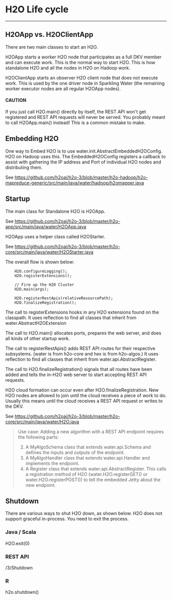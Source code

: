 # H2O Life cycle

---

## H2OApp vs. H2OClientApp

There are two main classes to start an H2O.

H2OApp starts a worker H2O node that participates as a full DKV member and can execute work.  This is the normal way to start H2O.  This is how standalone H2O and all the nodes in H2O on Hadoop work.

H2OClientApp starts an observer H2O client node that does not execute work.  This is used by the one driver node in Sparkling Water (the remaining worker executor nodes are all regular H2OApp nodes).

#### CAUTION

If you just call H2O.main() directly by itself, the REST API won't get registered and REST API requests will never be served.  You probably meant to call H2OApp.main() instead!  This is a common mistake to make.

## Embedding H2O

One way to Embed H2O is to use water.init.AbstractEmbeddedH2OConfig.  H2O on Hadoop uses this.   The EmbeddedH2OConfig registers a callback to assist with gathering the IP address and Port of individual H2O nodes and distributing them.

See <https://github.com/h2oai/h2o-3/blob/master/h2o-hadoop/h2o-mapreduce-generic/src/main/java/water/hadoop/h2omapper.java>

## Startup

The main class for Standalone H2O is H2OApp.

See <https://github.com/h2oai/h2o-3/blob/master/h2o-app/src/main/java/water/H2OApp.java>

H2OApp uses a helper class called H2OStarter.

See <https://github.com/h2oai/h2o-3/blob/master/h2o-core/src/main/java/water/H2OStarter.java>


The overall flow is shown below:

```
    H2O.configureLogging();
    H2O.registerExtensions();

    // Fire up the H2O Cluster
    H2O.main(args);

    H2O.registerRestApis(relativeResourcePath);
    H2O.finalizeRegistration();
```
The call to registerExtensions hooks in any H2O extensions found on the classpath.  It uses reflection to find all classes that inherit from water.AbstractH2OExtension


The call to H2O.main() allocates ports, prepares the web server, and does all kinds of other startup work.

The call to registerRestApis() adds REST API routes for their respective subsystems.  (water is from h2o-core and hex is from h2o-algos.)  It uses reflection to find all classes that inherit from water.api.AbstractRegister.

The call to H2O.finalizeRegistration() signals that all routes have been added and tells the in-H2O web server to start accepting REST API requests.

H2O cloud formation can occur even after H2O.finalizeRegistration.  New H2O nodes are allowed to join until the cloud receives a piece of work to do.  Usually this means until the cloud receives a REST API request or writes to the DKV.

See <https://github.com/h2oai/h2o-3/blob/master/h2o-core/src/main/java/water/H2O.java>

> Use case:  Adding a new algorithm with a REST API endpoint requires the following parts:
>
> 2.  A MyAlgoSchema class that extends water.api.Schema and defines the inputs and outputs of the endpoint.
> 3.  A MyAlgoHandler class that extends water.api.Handler and implements the endpoint.
> 1.  A Register class that extends water.api.AbstractRegister.  This calls a registration method of H2O (water.H2O.registerGET() or water.H2O.registerPOST()) to tell the embedded Jetty about the new endpoint. 


## Shutdown

There are various ways to shut H2O down, as shown below.  H2O does not support graceful in-process.  You need to exit the process.

### Java / Scala

H2O.exit(0)

### REST API

/3/Shutdown

### R

h2o.shutdown()

